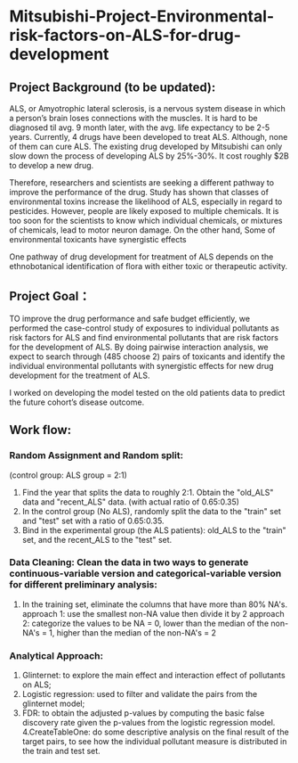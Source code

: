 # Mitsubishi-Project-Environmental-risk-factors-on-ALS-for-drug-development



## Project Background (to be updated): 
ALS, or Amyotrophic lateral sclerosis, is a nervous system disease in which a person’s brain loses connections with the muscles. It is hard to be diagnosed til avg. 9 month later, with the avg. life expectancy to be 2-5 years. Currently, 4 drugs have been developed to treat ALS. Although, none of them can cure ALS. The existing drug developed by Mitsubishi can only slow down the process of developing ALS by 25%-30%. It cost roughly $2B to develop a new drug.

Therefore, researchers and scientists are seeking a different pathway to improve the performance of the drug. Study has shown that classes of environmental toxins increase the likelihood of ALS, especially in regard to pesticides. However, people are likely exposed to multiple chemicals. It is too soon for the scientists to know which individual chemicals, or mixtures of chemicals, lead to motor neuron damage. On the other hand, Some of environmental toxicants have synergistic effects

One pathway of drug development for treatment of ALS depends on the ethnobotanical identification of flora with either toxic or therapeutic activity.

## Project Goal：
TO improve the drug performance and safe budget efficiently, we performed the case-control study of exposures to individual pollutants as risk factors for ALS and find environmental pollutants that are risk factors for the development of ALS. By doing pairwise interaction analysis, we expect to search through (485 choose 2) pairs of toxicants and identify the individual environmental pollutants with synergistic effects for new drug development for the treatment of ALS.


I worked on developing the model tested on the old patients data to predict the future cohort’s disease outcome.


## Work flow:

### Random Assignment and Random split:
(control group: ALS group = 2:1)
1. Find the year that splits the data to roughly 2:1. Obtain the "old_ALS" data and "recent_ALS" data. (with actual ratio of 0.65:0.35)
2. In the control group (No ALS), randomly split the data to the "train" set and "test" set with a ratio of 0.65:0.35. 
3. Bind in the experimental group (the ALS patients):  old_ALS to the "train" set, and the recent_ALS to the "test" set.

### Data Cleaning: Clean the data in two ways to generate continuous-variable version and categorical-variable version for different preliminary analysis:
1. In the training set, eliminate the columns that have more than 80% NA's.
approach 1: use the smallest non-NA value then divide it by 2
approach 2: categorize the values to be NA = 0, lower than the median of the non-NA's = 1, higher than the median of the non-NA's = 2

### Analytical Approach:
1. Glinternet: to explore the main effect and interaction effect of pollutants on ALS;
2. Logistic regression: used to filter and validate the pairs from the glinternet model;
3. FDR: to obtain the adjusted p-values by computing the basic false discovery rate given the p-values from the logistic regression model.
4.CreateTableOne: do some descriptive analysis on the final result of the target pairs, to see how the individual pollutant measure is distributed in the train and test set.
